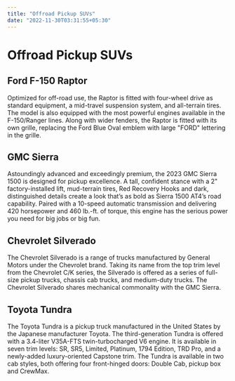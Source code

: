 ```yaml
---
title: "Offroad Pickup SUVs"
date: "2022-11-30T03:31:55+05:30"
---
```


# Offroad Pickup SUVs

## Ford F-150 Raptor

Optimized for off-road use, the Raptor is fitted with four-wheel drive as standard equipment, a mid-travel suspension system, and all-terrain tires. The model is also equipped with the most powerful engines available in the F-150/Ranger lines. Along with wider fenders, the Raptor is fitted with its own grille, replacing the Ford Blue Oval emblem with large "FORD" lettering in the grille.

## GMC Sierra

Astoundingly advanced and exceedingly premium, the 2023 GMC Sierra 1500 is designed for pickup excellence. A tall, confident stance with a 2" factory-installed lift, mud-terrain tires, Red Recovery Hooks and dark, distinguished details create a look that’s as bold as Sierra 1500 AT4’s road capability. Paired with a 10-speed automatic transmission and delivering 420 horsepower and 460 lb.-ft. of torque, this engine has the serious power you need for big jobs or big fun.

## Chevrolet Silverado

The Chevrolet Silverado is a range of trucks manufactured by General Motors under the Chevrolet brand. Taking its name from the top trim level from the Chevrolet C/K series, the Silverado is offered as a series of full-size pickup trucks, chassis cab trucks, and medium-duty trucks. The Chevrolet Silverado shares mechanical commonality with the GMC Sierra.

## Toyota Tundra

The Toyota Tundra is a pickup truck manufactured in the United States by the Japanese manufacturer Toyota. The third-generation Tundra is offered with a 3.4-liter V35A-FTS twin-turbocharged V6 engine. It is available in seven trim levels: SR, SR5, Limited, Platinum, 1794 Edition, TRD Pro, and a newly-added luxury-oriented Capstone trim. The Tundra is available in two cab styles, both offering four front-hinged doors: Double Cab, pickup box and CrewMax.

